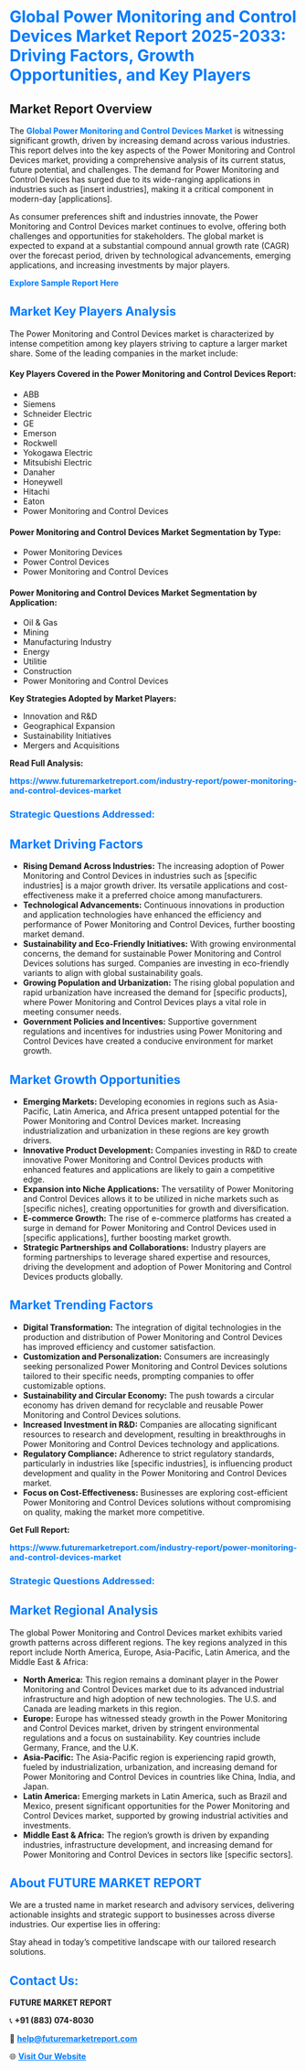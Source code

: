 <h1 style="color: #007BFF;">Global Power Monitoring and Control Devices Market Report 2025-2033: Driving Factors, Growth Opportunities, and Key Players</h1>

<section id="overview">
<h2>Market Report Overview</h2>
<p>The <a href="https://www.futuremarketreport.com/industry-report/power-monitoring-and-control-devices-market" style="color: #007BFF; text-decoration: none;"><strong>Global Power Monitoring and Control Devices Market</strong></a> is witnessing significant growth, driven by increasing demand across various industries. This report delves into the key aspects of the Power Monitoring and Control Devices market, providing a comprehensive analysis of its current status, future potential, and challenges. The demand for Power Monitoring and Control Devices has surged due to its wide-ranging applications in industries such as [insert industries], making it a critical component in modern-day [applications].</p>
<p>As consumer preferences shift and industries innovate, the Power Monitoring and Control Devices market continues to evolve, offering both challenges and opportunities for stakeholders. The global market is expected to expand at a substantial compound annual growth rate (CAGR) over the forecast period, driven by technological advancements, emerging applications, and increasing investments by major players.</p>
</section>

<section id="overview">
<p><a href="https://www.futuremarketreport.com/request-sample/reportId=100903" style="color: #007BFF; text-decoration: none;"><strong>Explore Sample Report Here</strong></a></p>
</section>

<section id="key-players">
<h2 style="color: #007BFF;">Market Key Players Analysis</h2>
<p>The Power Monitoring and Control Devices market is characterized by intense competition among key players striving to capture a larger market share. Some of the leading companies in the market include:</p>
<h4>Key Players Covered in the Power Monitoring and Control Devices Report:</h4>
<ul><li>ABB</li><li>Siemens</li><li>Schneider Electric</li><li>GE</li><li>Emerson</li><li>Rockwell</li><li>Yokogawa Electric</li><li>Mitsubishi Electric</li><li>Danaher</li><li>Honeywell</li><li>Hitachi</li><li>Eaton</li><li>Power Monitoring and Control Devices</li></ul>
<h4>Power Monitoring and Control Devices Market Segmentation by Type:</h4>
<ul><li>Power Monitoring Devices</li><li>Power Control Devices</li><li>Power Monitoring and Control Devices</li></ul>

<h4>Power Monitoring and Control Devices Market Segmentation by Application:</h4>
<ul><li>Oil &amp; Gas</li><li>Mining</li><li>Manufacturing Industry</li><li>Energy</li><li>Utilitie</li><li>Construction</li><li>Power Monitoring and Control Devices</li></ul>
<p><strong>Key Strategies Adopted by Market Players:</strong></p>
<ul>
<li>Innovation and R&D</li>
<li>Geographical Expansion</li>
<li>Sustainability Initiatives</li>
<li>Mergers and Acquisitions</li>
</ul>
</section>

<section>
<p><strong>Read Full Analysis: </strong></p><a href="https://www.futuremarketreport.com/industry-report/power-monitoring-and-control-devices-market" style="color: #007BFF; text-decoration: none;"><strong>https://www.futuremarketreport.com/industry-report/power-monitoring-and-control-devices-market</strong></a>
<h3 style="color: #007BFF;">Strategic Questions Addressed:</h3>
</section>

<section id="driving-factors">
<h2 style="color: #007BFF;">Market Driving Factors</h2>
<ul>
<li><strong>Rising Demand Across Industries:</strong> The increasing adoption of Power Monitoring and Control Devices in industries such as [specific industries] is a major growth driver. Its versatile applications and cost-effectiveness make it a preferred choice among manufacturers.</li>
<li><strong>Technological Advancements:</strong> Continuous innovations in production and application technologies have enhanced the efficiency and performance of Power Monitoring and Control Devices, further boosting market demand.</li>
<li><strong>Sustainability and Eco-Friendly Initiatives:</strong> With growing environmental concerns, the demand for sustainable Power Monitoring and Control Devices solutions has surged. Companies are investing in eco-friendly variants to align with global sustainability goals.</li>
<li><strong>Growing Population and Urbanization:</strong> The rising global population and rapid urbanization have increased the demand for [specific products], where Power Monitoring and Control Devices plays a vital role in meeting consumer needs.</li>
<li><strong>Government Policies and Incentives:</strong> Supportive government regulations and incentives for industries using Power Monitoring and Control Devices have created a conducive environment for market growth.</li>
</ul>
</section>

<section id="growth-opportunities">
<h2 style="color: #007BFF;">Market Growth Opportunities</h2>
<ul>
<li><strong>Emerging Markets:</strong> Developing economies in regions such as Asia-Pacific, Latin America, and Africa present untapped potential for the Power Monitoring and Control Devices market. Increasing industrialization and urbanization in these regions are key growth drivers.</li>
<li><strong>Innovative Product Development:</strong> Companies investing in R&D to create innovative Power Monitoring and Control Devices products with enhanced features and applications are likely to gain a competitive edge.</li>
<li><strong>Expansion into Niche Applications:</strong> The versatility of Power Monitoring and Control Devices allows it to be utilized in niche markets such as [specific niches], creating opportunities for growth and diversification.</li>
<li><strong>E-commerce Growth:</strong> The rise of e-commerce platforms has created a surge in demand for Power Monitoring and Control Devices used in [specific applications], further boosting market growth.</li>
<li><strong>Strategic Partnerships and Collaborations:</strong> Industry players are forming partnerships to leverage shared expertise and resources, driving the development and adoption of Power Monitoring and Control Devices products globally.</li>
</ul>
</section>

<section id="trending-factors">
<h2 style="color: #007BFF;">Market Trending Factors</h2>
<ul>
<li><strong>Digital Transformation:</strong> The integration of digital technologies in the production and distribution of Power Monitoring and Control Devices has improved efficiency and customer satisfaction.</li>
<li><strong>Customization and Personalization:</strong> Consumers are increasingly seeking personalized Power Monitoring and Control Devices solutions tailored to their specific needs, prompting companies to offer customizable options.</li>
<li><strong>Sustainability and Circular Economy:</strong> The push towards a circular economy has driven demand for recyclable and reusable Power Monitoring and Control Devices solutions.</li>
<li><strong>Increased Investment in R&D:</strong> Companies are allocating significant resources to research and development, resulting in breakthroughs in Power Monitoring and Control Devices technology and applications.</li>
<li><strong>Regulatory Compliance:</strong> Adherence to strict regulatory standards, particularly in industries like [specific industries], is influencing product development and quality in the Power Monitoring and Control Devices market.</li>
<li><strong>Focus on Cost-Effectiveness:</strong> Businesses are exploring cost-efficient Power Monitoring and Control Devices solutions without compromising on quality, making the market more competitive.</li>
</ul>
</section>

<section>
<p><strong>Get Full Report: </strong></p><a href="https://www.futuremarketreport.com/industry-report/power-monitoring-and-control-devices-market" style="color: #007BFF; text-decoration: none;"><strong>https://www.futuremarketreport.com/industry-report/power-monitoring-and-control-devices-market</strong></a>
<h3 style="color: #007BFF;">Strategic Questions Addressed:</h3>
</section>


<section id="regional-analysis">
<h2 style="color: #007BFF;">Market Regional Analysis</h2>
<p>The global Power Monitoring and Control Devices market exhibits varied growth patterns across different regions. The key regions analyzed in this report include North America, Europe, Asia-Pacific, Latin America, and the Middle East & Africa:</p>
<ul>
<li><strong>North America:</strong> This region remains a dominant player in the Power Monitoring and Control Devices market due to its advanced industrial infrastructure and high adoption of new technologies. The U.S. and Canada are leading markets in this region.</li>
<li><strong>Europe:</strong> Europe has witnessed steady growth in the Power Monitoring and Control Devices market, driven by stringent environmental regulations and a focus on sustainability. Key countries include Germany, France, and the U.K.</li>
<li><strong>Asia-Pacific:</strong> The Asia-Pacific region is experiencing rapid growth, fueled by industrialization, urbanization, and increasing demand for Power Monitoring and Control Devices in countries like China, India, and Japan.</li>
<li><strong>Latin America:</strong> Emerging markets in Latin America, such as Brazil and Mexico, present significant opportunities for the Power Monitoring and Control Devices market, supported by growing industrial activities and investments.</li>
<li><strong>Middle East & Africa:</strong> The region’s growth is driven by expanding industries, infrastructure development, and increasing demand for Power Monitoring and Control Devices in sectors like [specific sectors].</li>
</ul>
</section>

<footer>
<h2 style="color: #007BFF;">About FUTURE MARKET REPORT</h2>
<p>We are a trusted name in market research and advisory services, delivering actionable insights and strategic support to businesses across diverse industries. Our expertise lies in offering:</p>

<p>Stay ahead in today’s competitive landscape with our tailored research solutions.</p>

<h2 style="color: #007BFF;">Contact Us:</h2>
<p><strong>FUTURE MARKET REPORT</strong></p>
<p>📞 <strong>+91 (883) 074-8030</strong></p>
<p>📧 <strong><a href="mailto:help@futuremarketreport.com" style="color: #007BFF;">help@futuremarketreport.com</a></strong></p>
<p>🌐 <strong><a href="https://www.futuremarketreport.com/" style="color: #007BFF;">Visit Our Website</a></strong></p>
</footer>